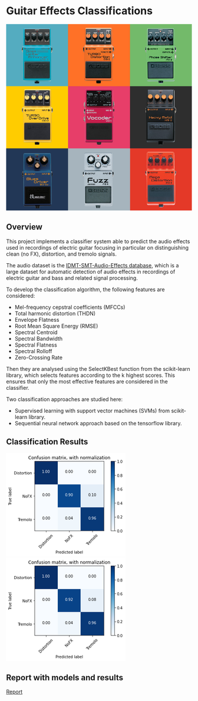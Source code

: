 # **Guitar Effects Classifications**

![](img/pedals.jpg)

## **Overview**

This project implements a classifier system able to predict the audio effects used in recordings of electric guitar focusing in particular on distinguishing clean (no FX), distortion, and tremolo signals. 

The audio dataset is the [IDMT-SMT-Audio-Effects database](https://www.idmt.fraunhofer.de/en/business_units/m2d/smt/audio_effects.html), which is a large dataset for automatic detection of audio effects in recordings of electric guitar and bass and related signal processing.

To develop the classification algorithm, the following features are considered: 

- Mel-frequency cepstral coefficients (MFCCs) 
- Total harmonic distortion (THDN)
- Envelope Flatness
- Root Mean Square Energy (RMSE) 
- Spectral Centroid
- Spectral Bandwidth 
- Spectral Flatness 
- Spectral Rolloff
- Zero-Crossing Rate

Then they are analysed using the SelectKBest function from the scikit-learn library, which selects features according to the k highest scores. This ensures that only the most effective features are considered in the classifier. 

Two classification approaches are studied here:

- Supervised learning with support vector machines (SVMs) from scikit-learn library.
- Sequential neural network approach based on the tensorflow library. 

## **Classification Results**
![](img/svmcm.png)
![](img/nncm.png)



## **Report with models and results**
[Report](https://docs.google.com/document/d/1m-M3qP3C9z6Qg7EcXej9O9Hzm-puHk-ThQ6Iwsc-UcY/edit?usp=sharing)
